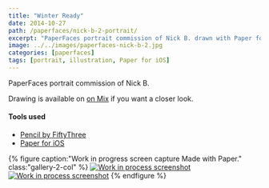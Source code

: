 ```yaml
---
title: "Winter Ready"
date: 2014-10-27
path: /paperfaces/nick-b-2-portrait/
excerpt: "PaperFaces portrait commission of Nick B. drawn with Paper for iOS on an iPad."
image: ../../images/paperfaces-nick-b-2.jpg
categories: [paperfaces]
tags: [portrait, illustration, Paper for iOS]
---
```


PaperFaces portrait commission of Nick B. 

Drawing is available on [on Mix](https://mix.fiftythree.com/11098-Michael-Rose/585896) if you want a closer look.

#### Tools used

- [Pencil by FiftyThree](https://www.amazon.com/FiftyThree-Digital-Stylus-Pencil-iPhone/dp/B01JJBUYR4/ref=as_li_ss_tl?keywords=pencil+53&qid=1550586265&s=gateway&sr=8-3&linkCode=ll1&tag=mademist-20&linkId=0134793cb840affff60f2e45a7f64678&language=en_US)
- [Paper for iOS](https://paper.bywetransfer.com/)

{% figure caption:"Work in progress screen capture Made with Paper." class:"gallery-2-col" %}
[![Work in process screenshot](../../images/paperfaces-nick-b-2-process-1-600.jpg)](../../images/paperfaces-nick-b-2-process-1-lg.jpg) [![Work in process screenshot](../../images/paperfaces-nick-b-2-process-2-600.jpg)](../../images/paperfaces-nick-b-2-process-2-lg.jpg)
{% endfigure %}
